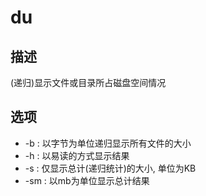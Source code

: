 # du

## 描述

(递归)显示文件或目录所占磁盘空间情况

## 选项

- -b : 以字节为单位递归显示所有文件的大小
- -h : 以易读的方式显示结果
- -s : 仅显示总计(递归统计)的大小, 单位为KB
- -sm : 以mb为单位显示总计结果